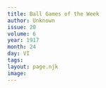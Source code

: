 ```yaml
---
title: Ball Games of the Week
author: Unknown
issue: 20
volume: 6
year: 1917
month: 24
day: VI
tags:
layout: page.njk
image:
---
```





